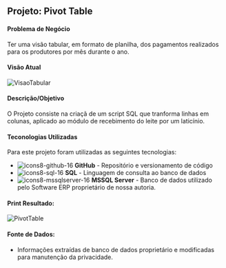 ## Projeto: Pivot Table

#### **Problema de Negócio**
Ter uma visão tabular, em formato de planilha, dos pagamentos realizados para os produtores por mês durante o ano.

#### **Visão Atual**

![VisaoTabular](https://github.com/user-attachments/assets/1ae7a000-473a-44c2-a499-ef77e2571ab0)


#### **Descrição/Objetivo**
O Projeto consiste na criaçã de um script SQL que tranforma linhas em colunas, aplicado ao módulo de recebimento do leite por um laticínio.

#### **Teconologias Utilizadas**

Para este projeto foram utilizadas as seguintes tecnologias:

- ![icons8-github-16](https://github.com/user-attachments/assets/aef31259-19e7-4a92-aaa9-740764698bb7)
**GitHub** - Repositório e versionamento de código
- ![icons8-sql-16](https://github.com/user-attachments/assets/b0e459fc-36ba-4799-8f88-1b8893ad7036)
**SQL** - Linguagem de consulta ao banco de dados
- ![icons8-mssqlserver-16](https://github.com/user-attachments/assets/e45bf830-4b7b-41b1-8f9b-1f0e7ad11111)
**MSSQL Server** - Banco de dados utilizado pelo Software ERP proprietário de nossa autoria.

#### **Print Resultado:**

![PivotTable](https://github.com/user-attachments/assets/77386b44-b827-468f-bdc0-686769594920)


#### **Fonte de Dados:**
- Informações extraídas de banco de dados proprietário e modificadas para manutenção da privacidade.
